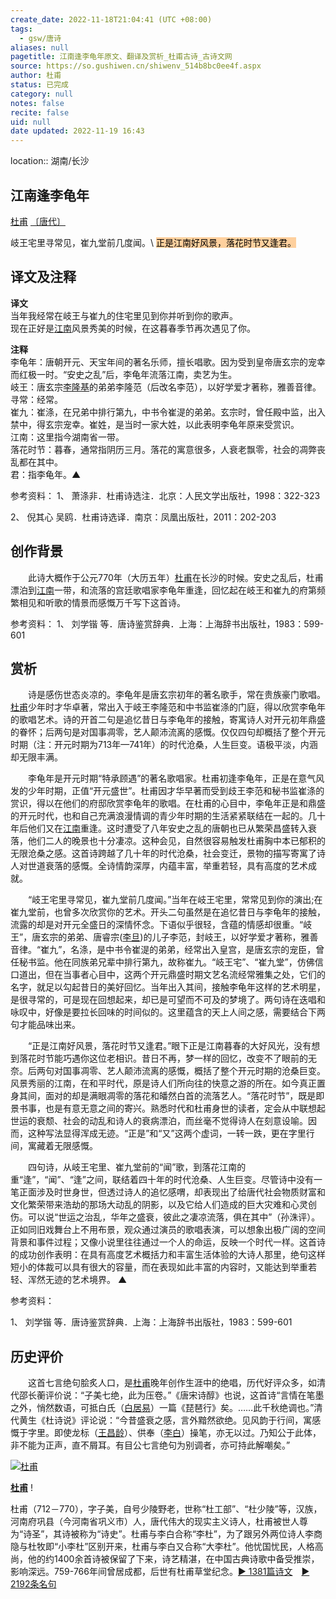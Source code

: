 ```yaml
---
create_date: 2022-11-18T21:04:41 (UTC +08:00)
tags:
  - gsw/唐诗
aliases: null
pagetitle: 江南逢李龟年原文、翻译及赏析_杜甫古诗_古诗文网
source: https://so.gushiwen.cn/shiwenv_514b8bc0ee4f.aspx
author: 杜甫
status: 已完成
category: null
notes: false
recite: false
uid: null
date updated: 2022-11-19 16:43
---
```


location:: 湖南/长沙

## 江南逢李龟年

[杜甫](https://so.gushiwen.cn/authorv_515ea88d1858.aspx) [〔唐代〕](https://so.gushiwen.cn/shiwens/default.aspx?cstr=%e5%94%90%e4%bb%a3)

岐王宅里寻常见，崔九堂前几度闻。\ <mark style="background: #FFB86CA6;">正是江南好风景，落花时节又逢君。</mark>

## 译文及注释

**译文**\
当年我经常在岐王与崔九的住宅里见到你并听到你的歌声。\
现在正好是[江南](https://so.gushiwen.cn/authorv_487654addba8.aspx)风景秀美的时候，在这暮春季节再次遇见了你。

**注释**\
李龟年：唐朝开元、天宝年间的著名乐师，擅长唱歌。因为受到皇帝唐玄宗的宠幸而红极一时。“安史之乱”后，李龟年流落江南，卖艺为生。\
岐王：唐玄宗[李隆基](https://so.gushiwen.cn/authorv_ba71637288c6.aspx)的弟弟李隆范（后改名李范），以好学爱才著称，雅善音律。\
寻常：经常。\
崔九：崔涤，在兄弟中排行第九，中书令崔湜的弟弟。玄宗时，曾任殿中监，出入禁中，得玄宗宠幸。崔姓，是当时一家大姓，以此表明李龟年原来受赏识。\
江南：这里指今湖南省一带。\
落花时节：暮春，通常指阴历三月。落花的寓意很多，人衰老飘零，社会的凋弊丧乱都在其中。\
君：指李龟年。▲

参考资料：
1、 萧涤非．杜甫诗选注．北京：人民文学出版社，1998：322-323

2、 倪其心 吴鸥．杜甫诗选译．南京：凤凰出版社，2011：202-203

## 创作背景

　　此诗大概作于公元770年（大历五年）[杜甫](https://so.gushiwen.cn/authorv_515ea88d1858.aspx)在长沙的时候。安史之乱后，杜甫漂泊到[江南](https://so.gushiwen.cn/authorv_487654addba8.aspx)一带，和流落的宫廷歌唱家李龟年重逢，回忆起在岐王和崔九的府第频繁相见和听歌的情景而感慨万千写下这首诗。

参考资料：
1、 刘学锴 等．唐诗鉴赏辞典．上海：上海辞书出版社，1983：599-601

## 赏析

　　诗是感伤世态炎凉的。李龟年是唐玄宗初年的著名歌手，常在贵族豪门歌唱。[杜甫](https://so.gushiwen.cn/authorv_515ea88d1858.aspx)少年时才华卓著，常出入于岐王李隆范和中书监崔涤的门庭，得以欣赏李龟年的歌唱艺术。诗的开首二句是追忆昔日与李龟年的接触，寄寓诗人对开元初年鼎盛的眷怀；后两句是对国事凋零，艺人颠沛流离的感慨。仅仅四句却概括了整个开元时期（注：开元时期为713年—741年）的时代沧桑，人生巨变。语极平淡，内涵却无限丰满。

　　李龟年是开元时期“特承顾遇”的著名歌唱家。杜甫初逢李龟年，正是在意气风发的少年时期，正值“开元盛世”。杜甫因才华早著而受到歧王李范和秘书监崔涤的赏识，得以在他们的府邸欣赏李龟年的歌唱。在杜甫的心目中，李龟年正是和鼎盛的开元时代，也和自己充满浪漫情调的青少年时期的生活紧紧联结在一起的。几十年后他们又在[江南](https://so.gushiwen.cn/authorv_487654addba8.aspx)重逢。这时遭受了八年安史之乱的唐朝也已从繁荣昌盛转入衰落，他们二人的晚景也十分凄凉。这种会见，自然很容易触发杜甫胸中本已郁积的无限沧桑之感。这首诗跨越了几十年的时代沧桑，社会变迁，景物的描写寄寓了诗人对世道衰落的感慨。全诗情韵深厚，内蕴丰富，举重若轻，具有高度的艺术成就。

　　“岐王宅里寻常见，崔九堂前几度闻。”当年在岐王宅里，常常见到你的演出;在崔九堂前，也曾多次欣赏你的艺术。开头二句虽然是在追忆昔日与李龟年的接触，流露的却是对开元全盛日的深情怀念。下语似乎很轻，含蕴的情感却很重。“岐王”，唐玄宗的弟弟、唐睿宗([李旦](https://so.gushiwen.cn/authorv_484f1b84439a.aspx))的儿子李范，封岐王，以好学爱才著称，雅善音律。“崔九”，名涤，是中书令崔湜的弟弟，经常出入皇宫，是唐玄宗的宠臣，曾任秘书监。他在同族弟兄辈中排行第九，故称崔九。“岐王宅”、“崔九堂”，仿佛信口道出，但在当事者心目中，这两个开元鼎盛时期文艺名流经常雅集之处，它们的名字，就足以勾起昔日的美好回忆。当年出入其间，接触李龟年这样的艺术明星，是很寻常的，可是现在回想起来，却已是可望而不可及的梦境了。两句诗在迭唱和咏叹中，好像是要拉长回味的时间似的。这里蕴含的天上人间之感，需要结合下两句才能品味出来。

　　“正是江南好风景，落花时节又逢君。”眼下正是江南暮春的大好风光，没有想到落花时节能巧遇你这位老相识。昔日不再，梦一样的回忆，改变不了眼前的无奈。后两句对国事凋零、艺人颠沛流离的感慨，概括了整个开元时期的沧桑巨变。风景秀丽的江南，在和平时代，原是诗人们所向往的快意之游的所在。如今真正置身其间，面对的却是满眼凋零的落花和皤然白首的流落艺人。“落花时节”，既是即景书事，也是有意无意之间的寄兴。熟悉时代和杜甫身世的读者，定会从中联想起世运的衰颓、社会的动乱和诗人的衰病漂泊，而丝毫不觉得诗人在刻意设喻。因而，这种写法显得浑成无迹。“正是”和“又”这两个虚词，一转一跌，更在字里行间，寓藏着无限感慨。

　　四句诗，从岐王宅里、崔九堂前的“闻”歌，到落花江南的重“逢”，“闻”、“逢”之间，联结着四十年的时代沧桑、人生巨变。尽管诗中没有一笔正面涉及时世身世，但透过诗人的追忆感喟，却表现出了给唐代社会物质财富和文化繁荣带来浩劫的那场大动乱的阴影，以及它给人们造成的巨大灾难和心灵创伤。可以说“世运之治乱，华年之盛衰，彼此之凄凉流落，俱在其中”（孙洙评）。正如同旧戏舞台上不用布景，观众通过演员的歌唱表演，可以想象出极广阔的空间背景和事件过程；又像小说里往往通过一个人的命运，反映一个时代一样。这首诗的成功创作表明：在具有高度艺术概括力和丰富生活体验的大诗人那里，绝句这样短小的体裁可以具有很大的容量，而在表现如此丰富的内容时，又能达到举重若轻、浑然无迹的艺术境界。 ▲

参考资料：

1、 刘学锴 等．唐诗鉴赏辞典．上海：上海辞书出版社，1983：599-601

## 历史评价

　　这首七言绝句脍炙人口，是[杜甫](https://so.gushiwen.cn/authorv_515ea88d1858.aspx)晚年创作生涯中的绝唱，历代好评众多，如清代邵长蘅评价说：“子美七绝，此为压卷。”《唐宋诗醇》也说，这首诗“言情在笔墨之外，悄然数语，可抵白氏（[白居易](https://so.gushiwen.cn/authorv_85097dd0c645.aspx)）一篇《琵琶行》矣。……此千秋绝调也。”清代黄生《杜诗说》评论说：“今昔盛衰之感，言外黯然欲绝。见风韵于行间，寓感慨于字里。即使龙标（[王昌龄](https://so.gushiwen.cn/authorv_d9343fa5dac7.aspx)）、供奉（[李白](https://so.gushiwen.cn/authorv_b90660e3e492.aspx)）操笔，亦无以过。乃知公于此体，非不能为正声，直不屑耳。有目公七言绝句为别调者，亦可持此解嘲矣。”

[![杜甫](https://song.gushiwen.cn/authorImg/dufu.jpg)](https://so.gushiwen.cn/authorv_515ea88d1858.aspx)

[**杜甫**](https://so.gushiwen.cn/authorv_515ea88d1858.aspx) !

杜甫（712－770），字子美，自号少陵野老，世称“杜工部”、“杜少陵”等，汉族，河南府巩县（今河南省巩义市）人，唐代伟大的现实主义诗人，杜甫被世人尊为“诗圣”，其诗被称为“诗史”。杜甫与李白合称“李杜”，为了跟另外两位诗人李商隐与杜牧即“小李杜”区别开来，杜甫与李白又合称“大李杜”。他忧国忧民，人格高尚，他的约1400余首诗被保留了下来，诗艺精湛，在中国古典诗歌中备受推崇，影响深远。759-766年间曾居成都，后世有杜甫草堂纪念。[► 1381篇诗文](https://so.gushiwen.cn/shiwens/default.aspx?astr=%e6%9d%9c%e7%94%ab)　[► 2192条名句](https://so.gushiwen.cn/mingjus/default.aspx?astr=%e6%9d%9c%e7%94%ab)
